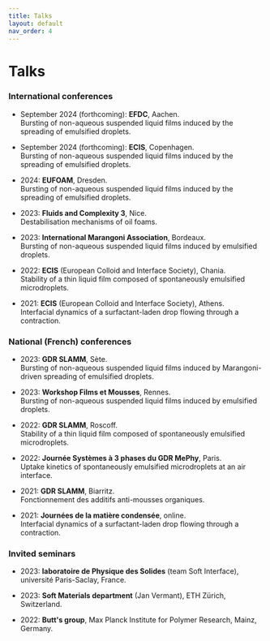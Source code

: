 ```yaml
---
title: Talks
layout: default
nav_order: 4
---
```

# Talks

### International conferences
- September 2024 (forthcoming): **EFDC**, Aachen.   
Bursting of non-aqueous suspended liquid films induced by the spreading of emulsified droplets.

- September 2024 (forthcoming): **ECIS**, Copenhagen.   
Bursting of non-aqueous suspended liquid films induced by the spreading of emulsified droplets.

- 2024: **EUFOAM**, Dresden.   
Bursting of non-aqueous suspended liquid films induced by the spreading of emulsified droplets.

- 2023: **Fluids and Complexity 3**, Nice.   
Destabilisation mechanisms of oil foams.

- 2023: **International Marangoni Association**, Bordeaux.   
Bursting of non-aqueous suspended liquid films induced by emulsified droplets.

- 2022: **ECIS** (European Colloid and Interface Society), Chania.   
Stability of a thin liquid film composed of spontaneously emulsified microdroplets.

- 2021: **ECIS** (European Colloid and Interface Society), Athens.   
Interfacial dynamics of a surfactant-laden drop flowing through a contraction.

### National (French) conferences

- 2023: **GDR SLAMM**, Sète.   
Bursting of non-aqueous suspended liquid films induced by Marangoni-driven spreading of emulsified droplets.

- 2023: **Workshop Films et Mousses**, Rennes.   
Bursting of non-aqueous suspended liquid films induced by emulsified droplets.

- 2022: **GDR SLAMM**, Roscoff.   
Stability of a thin liquid film composed of spontaneously emulsified microdroplets.

- 2022: **Journée Systèmes à 3 phases du GDR MePhy**, Paris.   
Uptake kinetics of spontaneously emulsified microdroplets at an air interface.

- 2021: **GDR SLAMM**, Biarritz.   
Fonctionnement des additifs anti-mousses organiques.

- 2021: **Journées de la matière condensée**, online.   
Interfacial dynamics of a surfactant-laden drop flowing through a contraction.

### Invited seminars

- 2023: **laboratoire de Physique des Solides** (team Soft Interface), université Paris-Saclay, France.
  
- 2023: **Soft Materials department** (Jan Vermant), ETH Zürich, Switzerland.
  
- 2022: **Butt's group**, Max Planck Institute for Polymer Research, Mainz, Germany.

